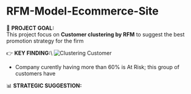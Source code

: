 # RFM-Model-Ecommerce-Site
🎯 **PROJECT GOAL:**\
This project focus on **Customer clustering by RFM** to suggest the best promotion strategy for the firm

👉 **KEY FINDING:**\ 
![Clustering Customer](https://kieenguyen/RFM-Model-Ecommerce-Site/LOGO-LOTA-02.png)
- Company curently having more than 60% is At Risk; this group of customers have  

📊 **STRATEGIC SUGGESTION:**
